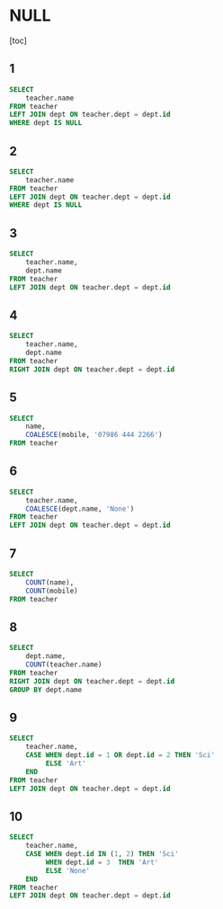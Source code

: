 # NULL

[toc]



## 1

```sql
SELECT 
	teacher.name
FROM teacher
LEFT JOIN dept ON teacher.dept = dept.id
WHERE dept IS NULL
```



## 2

```sql
SELECT 
	teacher.name
FROM teacher
LEFT JOIN dept ON teacher.dept = dept.id
WHERE dept IS NULL
```



## 3

```sql
SELECT 
	teacher.name, 
	dept.name
FROM teacher
LEFT JOIN dept ON teacher.dept = dept.id

```



## 4

```sql
SELECT 
	teacher.name, 
	dept.name
FROM teacher
RIGHT JOIN dept ON teacher.dept = dept.id

```



## 5

```sql
SELECT 
	name, 
	COALESCE(mobile, '07986 444 2266')
FROM teacher
```



## 6

```SQL
SELECT 
	teacher.name, 
	COALESCE(dept.name, 'None')
FROM teacher
LEFT JOIN dept ON teacher.dept = dept.id

```



## 7

```sql
SELECT 
	COUNT(name), 
	COUNT(mobile)
FROM teacher
```



## 8

```sql
SELECT  
	dept.name, 
	COUNT(teacher.name)
FROM teacher
RIGHT JOIN dept ON teacher.dept = dept.id
GROUP BY dept.name

```



## 9

```sql
SELECT  
	teacher.name,
   	CASE WHEN dept.id = 1 OR dept.id = 2 THEN 'Sci'
    	 ELSE 'Art'
    END
FROM teacher
LEFT JOIN dept ON teacher.dept = dept.id

```



## 10

```sql
SELECT  
	teacher.name,
  	CASE WHEN dept.id IN (1, 2) THEN 'Sci'
         WHEN dept.id = 3  THEN 'Art'
         ELSE 'None'
 	END
FROM teacher
LEFT JOIN dept ON teacher.dept = dept.id


```

